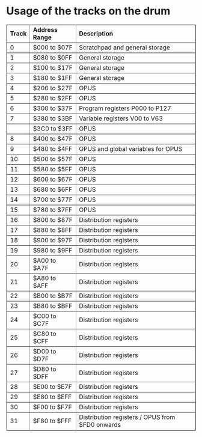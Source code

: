 Usage of the tracks on the drum
===============================

<table border="1">
<tr><td><b>Track</b></td><td><b>Address Range</b></td><td><b>Description</b></td></tr>
<tr><td>0</td><td>$000 to $07F</td><td>Scratchpad and general storage</td></tr>
<tr><td>1</td><td>$080 to $0FF</td><td>General storage</td></tr>
<tr><td>2</td><td>$100 to $17F</td><td>General storage</td></tr>
<tr><td>3</td><td>$180 to $1FF</td><td>General storage</td></tr>
<tr><td>4</td><td>$200 to $27F</td><td>OPUS</td></tr>
<tr><td>5</td><td>$280 to $2FF</td><td>OPUS</td></tr>
<tr><td>6</td><td>$300 to $37F</td><td>Program registers P000 to P127</td></tr>
<tr><td>7</td><td>$380 to $3BF</td><td>Variable registers V00 to V63</td></tr>
<tr><td> </td><td>$3C0 to $3FF</td><td>OPUS</td></tr>
<tr><td>8</td><td>$400 to $47F</td><td>OPUS</td></tr>
<tr><td>9</td><td>$480 to $4FF</td><td>OPUS and global variables for OPUS</td></tr>
<tr><td>10</td><td>$500 to $57F</td><td>OPUS</td></tr>
<tr><td>11</td><td>$580 to $5FF</td><td>OPUS</td></tr>
<tr><td>12</td><td>$600 to $67F</td><td>OPUS</td></tr>
<tr><td>13</td><td>$680 to $6FF</td><td>OPUS</td></tr>
<tr><td>14</td><td>$700 to $77F</td><td>OPUS</td></tr>
<tr><td>15</td><td>$780 to $7FF</td><td>OPUS</td></tr>
<tr><td>16</td><td>$800 to $87F</td><td>Distribution registers</td></tr>
<tr><td>17</td><td>$880 to $8FF</td><td>Distribution registers</td></tr>
<tr><td>18</td><td>$900 to $97F</td><td>Distribution registers</td></tr>
<tr><td>19</td><td>$980 to $9FF</td><td>Distribution registers</td></tr>
<tr><td>20</td><td>$A00 to $A7F</td><td>Distribution registers</td></tr>
<tr><td>21</td><td>$A80 to $AFF</td><td>Distribution registers</td></tr>
<tr><td>22</td><td>$B00 to $B7F</td><td>Distribution registers</td></tr>
<tr><td>23</td><td>$B80 to $BFF</td><td>Distribution registers</td></tr>
<tr><td>24</td><td>$C00 to $C7F</td><td>Distribution registers</td></tr>
<tr><td>25</td><td>$C80 to $CFF</td><td>Distribution registers</td></tr>
<tr><td>26</td><td>$D00 to $D7F</td><td>Distribution registers</td></tr>
<tr><td>27</td><td>$D80 to $DFF</td><td>Distribution registers</td></tr>
<tr><td>28</td><td>$E00 to $E7F</td><td>Distribution registers</td></tr>
<tr><td>29</td><td>$E80 to $EFF</td><td>Distribution registers</td></tr>
<tr><td>30</td><td>$F00 to $F7F</td><td>Distribution registers</td></tr>
<tr><td>31</td><td>$F80 to $FFF</td><td>Distribution registers / OPUS from $FD0 onwards</td></tr>
</table>

